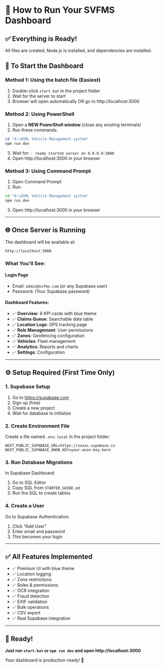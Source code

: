 # 🚀 How to Run Your SVFMS Dashboard

## ✅ Everything is Ready!

All files are created, Node.js is installed, and dependencies are installed.

## 🎯 To Start the Dashboard

### **Method 1: Using the batch file** (Easiest)

1. Double-click `start.bat` in the project folder
2. Wait for the server to start
3. Browser will open automatically OR go to http://localhost:3000

### **Method 2: Using PowerShell**

1. Open a **NEW PowerShell window** (close any existing terminals)
2. Run these commands:

```powershell
cd "d:\ASML Vehicle Management system"
npm run dev
```

3. Wait for: `- ready started server on 0.0.0.0:3000`
4. Open http://localhost:3000 in your browser

### **Method 3: Using Command Prompt**

1. Open Command Prompt
2. Run:

```cmd
cd "d:\ASML Vehicle Management system"
npm run dev
```

3. Open http://localhost:3000 in your browser

---

## 🌐 Once Server is Running

The dashboard will be available at:
```
http://localhost:3000
```

### What You'll See:

#### Login Page
- Email: `admin@svfms.com` (or any Supabase user)
- Password: (Your Supabase password)

#### Dashboard Features:
- ✅ **Overview**: 6 KPI cards with blue theme
- ✅ **Claims Queue**: Searchable data table
- ✅ **Location Logs**: GPS tracking page
- ✅ **Role Management**: User permissions
- ✅ **Zones**: Geofencing configuration
- ✅ **Vehicles**: Fleet management
- ✅ **Analytics**: Reports and charts
- ✅ **Settings**: Configuration

---

## ⚙️ Setup Required (First Time Only)

### 1. Supabase Setup

1. Go to https://supabase.com
2. Sign up (free)
3. Create a new project
4. Wait for database to initialize

### 2. Create Environment File

Create a file named `.env.local` in the project folder:

```env
NEXT_PUBLIC_SUPABASE_URL=https://xxxxx.supabase.co
NEXT_PUBLIC_SUPABASE_ANON_KEY=your-anon-key-here
```

### 3. Run Database Migrations

In Supabase Dashboard:
1. Go to SQL Editor
2. Copy SQL from `STARTER_GUIDE.md`
3. Run the SQL to create tables

### 4. Create a User

Go to Supabase Authentication:
1. Click "Add User"
2. Enter email and password
3. This becomes your login

---

## ✅ All Features Implemented

- ✅ Premium UI with blue theme
- ✅ Location logging
- ✅ Zone restrictions
- ✅ Roles & permissions
- ✅ OCR integration
- ✅ Fraud detection
- ✅ EXIF validation
- ✅ Bulk operations
- ✅ CSV export
- ✅ Real Supabase integration

---

## 🎉 Ready!

**Just run `start.bat` or `npm run dev` and open http://localhost:3000**

Your dashboard is production-ready! 🚀

